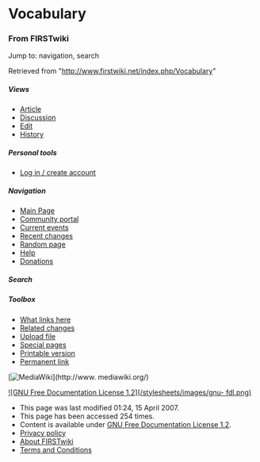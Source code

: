 # Vocabulary

### From FIRSTwiki

Jump to: navigation, search

Retrieved from "<http://www.firstwiki.net/index.php/Vocabulary>"

##### Views

  * [Article](/index.php/Vocabulary)
  * [Discussion](/index.php?title=Talk:Vocabulary&action=edit)
  * [Edit](/index.php?title=Vocabulary&action=edit)
  * [History](/index.php?title=Vocabulary&action=history)

##### Personal tools

  * [Log in / create account](/index.php?title=Special:Userlogin&returnto=Vocabulary)

[](/index.php/Main_Page "Main Page" )

##### Navigation

  * [Main Page](/index.php/Main_Page)
  * [Community portal](/index.php/FIRSTwiki:Community_portal)
  * [Current events](/index.php/Current_events)
  * [Recent changes](/index.php/Special:Recentchanges)
  * [Random page](/index.php/Special:Random)
  * [Help](/index.php/Help:Contents)
  * [Donations](/index.php/FIRSTwiki:Site_support)

##### Search



##### Toolbox

  * [What links here](/index.php/Special:Whatlinkshere/Vocabulary)
  * [Related changes](/index.php/Special:Recentchangeslinked/Vocabulary)
  * [Upload file](/index.php/Special:Upload)
  * [Special pages](/index.php/Special:Specialpages)
  * [Printable version](/index.php?title=Vocabulary&printable=yes)
  * [Permanent link](/index.php?title=Vocabulary&oldid=59247)

[![MediaWiki](/skins/common/images/poweredby_mediawiki_88x31.png)](http://www.
mediawiki.org/)

[![GNU Free Documentation License 1.2](/stylesheets/images/gnu-
fdl.png)](http://www.gnu.org/copyleft/fdl.html)

  * This page was last modified 01:24, 15 April 2007.
  * This page has been accessed 254 times.
  * Content is available under [GNU Free Documentation License 1.2](http://www.gnu.org/copyleft/fdl.html "http://www.gnu.org/copyleft/fdl.html" ).
  * [Privacy policy](/index.php/FIRSTwiki:Privacy_policy "FIRSTwiki:Privacy policy" )
  * [About FIRSTwiki](/index.php/FIRSTwiki:About "FIRSTwiki:About" )
  * [Terms and Conditions](/index.php/FIRSTwiki:Terms_and_conditions "FIRSTwiki:Terms and conditions" )

